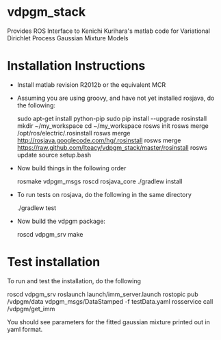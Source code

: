 vdpgm_stack
===========

Provides ROS Interface to Kenichi Kurihara's matlab code for Variational Dirichlet Process Gaussian Mixture Models

Installation Instructions
=========================
* Install matlab revision R2012b or the equivalent MCR
* Assuming you are using groovy, and have not yet installed rosjava, do the following:

   sudo apt-get install python-pip
   sudo pip install --upgrade rosinstall
   mkdir ~/my_workspace
   cd ~/my_workspace
   rosws init
   rosws merge /opt/ros/electric/.rosinstall
   rosws merge http://rosjava.googlecode.com/hg/.rosinstall
   rosws merge https://raw.github.com/lteacy/vdpgm_stack/master/rosinstall
   rosws update
   source setup.bash

* Now build things in the following order

   rosmake vdpgm_msgs
   roscd rosjava_core
   ./gradlew install

* To run tests on rosjava, do the following in the same directory

   ./gradlew test

* Now build the vdpgm package:

   roscd vdpgm_srv
   make

Test installation
=================
To run and test the installation, do the following

   roscd vdpgm_srv
   roslaunch launch/imm_server.launch
   rostopic pub /vdpgm/data vdpgm_msgs/DataStamped -f testData.yaml
   rosservice call /vdpgm/get_imm

You should see parameters for the fitted gaussian mixture printed out in yaml format.

